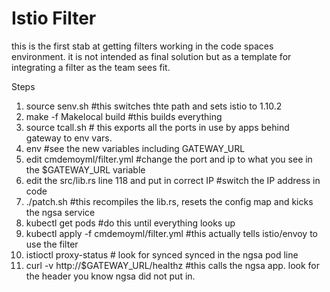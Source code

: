 # Istio Filter

this is the first stab at getting filters working in the code spaces environment. it is not intended as final solution but as a template for integrating a filter as the team sees fit.




Steps 


1) source senv.sh  #this switches thte path and sets istio to 1.10.2
2) make -f Makelocal build #this builds everything 
3) source tcall.sh # this exports all the ports in use by apps behind gateway to env vars.
4) env #see the new variables including GATEWAY_URL
5) edit cmdemoyml/filter.yml #change the port and ip to what you see in the $GATEWAY_URL variable
6) edit the src/lib.rs line 118 and put in correct IP #switch the IP address in code
7) ./patch.sh  #this recompiles the lib.rs, resets the config map and kicks the ngsa service
8) kubectl get pods #do this until everything looks up
9) kubectl apply -f cmdemoyml/filter.yml  #this actually tells istio/envoy to use the filter 
10) istioctl proxy-status #  look for synced synced in the ngsa pod line
11) curl -v http://$GATEWAY_URL/healthz #this calls the ngsa app. look for the header you know ngsa did not put in.
